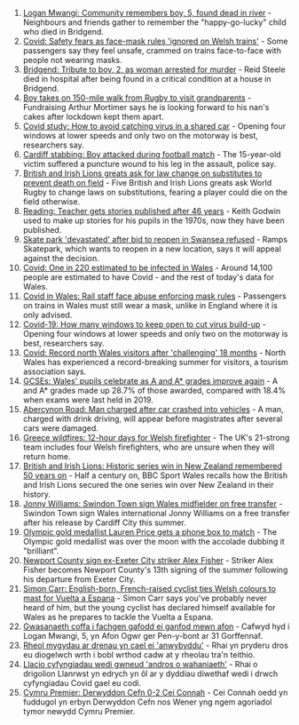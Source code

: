 1. [Logan Mwangi: Community remembers boy, 5, found dead in river](https://www.bbc.co.uk/news/uk-wales-58213255) - Neighbours and friends gather to remember the "happy-go-lucky" child who died in Bridgend.
2. [Covid: Safety fears as face-mask rules 'ignored on Welsh trains'](https://www.bbc.co.uk/news/uk-wales-58144669) - Some passengers say they feel unsafe, crammed on trains face-to-face with people not wearing masks.
3. [Bridgend: Tribute to boy, 2, as woman arrested for murder](https://www.bbc.co.uk/news/uk-wales-58194706) - Reid Steele died in hospital after being found in a critical condition at a house in Bridgend.
4. [Boy takes on 150-mile walk from Rugby to visit grandparents](https://www.bbc.co.uk/news/uk-england-coventry-warwickshire-58200813) - Fundraising Arthur Mortimer says he is looking forward to his nan's cakes after lockdown kept them apart.
5. [Covid study: How to avoid catching virus in a shared car](https://www.bbc.co.uk/news/uk-wales-58202468) - Opening four windows at lower speeds and only two on the motorway is best, researchers say.
6. [Cardiff stabbing: Boy attacked during football match](https://www.bbc.co.uk/news/uk-wales-58194369) - The 15-year-old victim suffered a puncture wound to his leg in the assault, police say.
7. [British and Irish Lions greats ask for law change on substitutes to prevent death on field](https://www.bbc.co.uk/sport/rugby-union/58213246) - Five British and Irish Lions greats ask World Rugby to change laws on substitutions, fearing a player could die on the field otherwise.
8. [Reading: Teacher gets stories published after 46 years](https://www.bbc.co.uk/news/uk-wales-58189969) - Keith Godwin used to make up stories for his pupils in the 1970s, now they have been published.
9. [Skate park 'devastated' after bid to reopen in Swansea refused](https://www.bbc.co.uk/news/uk-wales-58172022) - Ramps Skatepark, which wants to reopen in a new location, says it will appeal against the decision.
10. [Covid: One in 220 estimated to be infected in Wales](https://www.bbc.co.uk/news/uk-wales-58204723) - Around 14,100 people are estimated to have Covid - and the rest of today's data for Wales.
11. [Covid in Wales: Rail staff face abuse enforcing mask rules](https://www.bbc.co.uk/news/uk-wales-58205655) - Passengers on trains in Wales must still wear a mask, unlike in England where it is only advised.
12. [Covid-19: How many windows to keep open to cut virus build-up](https://www.bbc.co.uk/news/uk-wales-58204733) - Opening four windows at lower speeds and only two on the motorway is best, researchers say.
13. [Covid: Record north Wales visitors after 'challenging' 18 months](https://www.bbc.co.uk/news/uk-wales-58201388) - North Wales has experienced a record-breaking summer for visitors, a tourism association says.
14. [GCSEs: Wales' pupils celebrate as A and A* grades improve again](https://www.bbc.co.uk/news/uk-wales-58191705) - A and A* grades made up 28.7% of those awarded, compared with 18.4% when exams were last held in 2019.
15. [Abercynon Road: Man charged after car crashed into vehicles](https://www.bbc.co.uk/news/uk-wales-58184062) - A man, charged with drink driving, will appear before magistrates after several cars were damaged.
16. [Greece wildfires: 12-hour days for Welsh firefighter](https://www.bbc.co.uk/news/uk-wales-58176916) - The UK's 21-strong team includes four Welsh firefighters, who are unsure when they will return home.
17. [British and Irish Lions: Historic series win in New Zealand remembered 50 years on](https://www.bbc.co.uk/sport/rugby-union/58128404) - Half a century on, BBC Sport Wales recalls how the British and Irish Lions secured the one series win over New Zealand in their history.
18. [Jonny Williams: Swindon Town sign Wales midfielder on free transfer](https://www.bbc.co.uk/sport/football/58207019) - Swindon Town sign Wales international Jonny Williams on a free transfer after his release by Cardiff City this summer.
19. [Olympic gold medallist Lauren Price gets a phone box to match](https://www.bbc.co.uk/news/uk-wales-58205982) - The Olympic gold medallist was over the moon with the accolade dubbing it "brilliant".
20. [Newport County sign ex-Exeter City striker Alex Fisher](https://www.bbc.co.uk/sport/football/58213883) - Striker Alex Fisher becomes Newport County's 13th signing of the summer following his departure from Exeter City.
21. [Simon Carr: English-born, French-raised cyclist ties Welsh colours to mast for Vuelta a Espana](https://www.bbc.co.uk/sport/cycling/58175040) - Simon Carr says you've probably never heard of him, but the young cyclist has declared himself available for Wales as he prepares to tackle the Vuelta a Espana.
22. [Gwasanaeth coffa i fachgen gafodd ei ganfod mewn afon](https://www.bbc.co.uk/newyddion/58213535) - Cafwyd hyd i Logan Mwangi, 5, yn Afon Ogwr ger Pen-y-bont ar 31 Gorffennaf.
23. [Rheol mygydau ar drenau yn cael ei 'anwybyddu'](https://www.bbc.co.uk/newyddion/58172186) - Rhai yn pryderu dros eu diogelwch wrth i bobl wrthod cadw at y rheolau tra'n teithio.
24. [Llacio cyfyngiadau wedi gwneud 'andros o wahaniaeth'](https://www.bbc.co.uk/newyddion/58194118) - Rhai o drigolion Llanrwst yn edrych yn ôl ar y dyddiau diwethaf wedi i drwch cyfyngiadau Covid gael eu codi.
25. [Cymru Premier: Derwyddon Cefn 0-2 Cei Connah](https://www.bbc.co.uk/newyddion/58209271) - Cei Connah oedd yn fuddugol yn erbyn Derwyddon Cefn nos Wener yng ngem agoriadol tymor newydd Cymru Premier.
